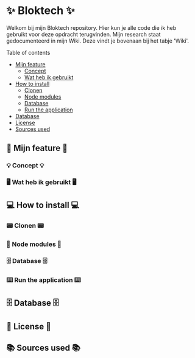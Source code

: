 # ✨ Bloktech ✨
Welkom bij mijn Bloktech repository. Hier kun je alle code die ik heb gebruikt voor deze opdracht terugvinden. Mijn research staat gedocumenteerd in mijn Wiki. Deze vindt je bovenaan bij het tabje 'Wiki'.

Table of contents
- [Mijn feature](https://github.com/romyjkk/bloktech/blob/main/README.md#mijn-feature)
   - [Concept](https://github.com/romyjkk/bloktech/blob/main/README.md#-concept-)
   - [Wat heb ik gebruikt](https://github.com/romyjkk/bloktech/blob/main/README.md#-wat-heb-ik-gebruikt-)
- [How to install](https://github.com/romyjkk/bloktech/blob/main/README.md#how-to-install)
   - [Clonen](https://github.com/romyjkk/bloktech/blob/main/README.md#clonen)
   - [Node modules](https://github.com/romyjkk/bloktech/blob/main/README.md#node-modules)
   - [Database](https://github.com/romyjkk/bloktech/blob/main/README.md#database)
   - [Run the application](https://github.com/romyjkk/bloktech/blob/main/README.md#run-the-application)
- [Database](https://github.com/romyjkk/bloktech/blob/main/README.md#database-1)
- [License](https://github.com/romyjkk/bloktech/blob/main/README.md#license)
- [Sources used](https://github.com/romyjkk/bloktech/blob/main/README.md#license)

## 🎀 Mijn feature 🎀

### 💡 Concept 💡

### 🖥 Wat heb ik gebruikt 🖥


## 💻 How to install 💻

### 📟 Clonen 📟

### 📂 Node modules 📂

### 🗄 Database 🗄

### ⌨️ Run the application ⌨️

## 🗄 Database 🗄

## 📄 License 📄

## 📚 Sources used 📚

